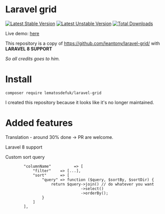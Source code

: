 # Laravel grid

[![Latest Stable Version](https://poser.pugx.org/lematosdefuk/laravel-grid/v/stable)](https://packagist.org/packages/lematosdefuk/laravel-grid)
[![Latest Unstable Version](https://poser.pugx.org/lematosdefuk/laravel-grid/v/unstable)](https://packagist.org/packages/lematosdefuk/laravel-grid)
[![Total Downloads](https://poser.pugx.org/lematosdefuk/laravel-grid/downloads)](https://packagist.org/packages/lematosdefuk/laravel-grid)

Live demo: [here](http://laravel-grid.herokuapp.com/)

This repository is a copy of https://github.com/leantony/laravel-grid/ with **LARAVEL 8 SUPPORT**

_So all credits goes to him._


# Install
`composer require lematosdefuk/laravel-grid`


I created this repository because it looks like it's no longer maintained.


# Added features

Translation - around 30% done -> PR are welcome.

Laravel 8 support

Custom sort query

            "columnName"          => [
                "filter"    => [...],
                "sort"      => [
                    "query" => function ($query, $sortBy, $sortDir) {
                        return $query->join() // do whatever you want
                                     ->select()
                                     ->orderBy();
                    }
                ]
            ],
